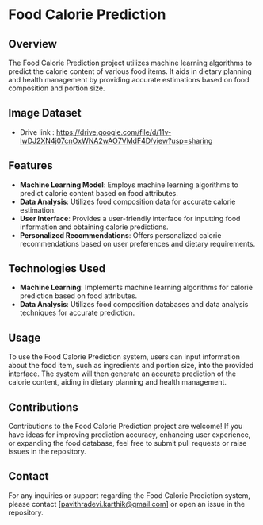 # Food Calorie Prediction

## Overview
The Food Calorie Prediction project utilizes machine learning algorithms to predict the calorie content of various food items. It aids in dietary planning and health management by providing accurate estimations based on food composition and portion size.

## Image Dataset
- Drive link : https://drive.google.com/file/d/11v-lwDJ2XN4j07cnOxWNA2wAO7VMdF4D/view?usp=sharing

## Features
- **Machine Learning Model**: Employs machine learning algorithms to predict calorie content based on food attributes.
- **Data Analysis**: Utilizes food composition data for accurate calorie estimation.
- **User Interface**: Provides a user-friendly interface for inputting food information and obtaining calorie predictions.
- **Personalized Recommendations**: Offers personalized calorie recommendations based on user preferences and dietary requirements.

## Technologies Used
- **Machine Learning**: Implements machine learning algorithms for calorie prediction based on food attributes.
- **Data Analysis**: Utilizes food composition databases and data analysis techniques for accurate prediction.

## Usage
To use the Food Calorie Prediction system, users can input information about the food item, such as ingredients and portion size, into the provided interface. The system will then generate an accurate prediction of the calorie content, aiding in dietary planning and health management.

## Contributions
Contributions to the Food Calorie Prediction project are welcome! If you have ideas for improving prediction accuracy, enhancing user experience, or expanding the food database, feel free to submit pull requests or raise issues in the repository.

## Contact
For any inquiries or support regarding the Food Calorie Prediction system, please contact [pavithradevi.karthik@gmail.com] or open an issue in the repository.

